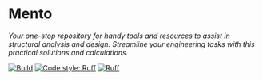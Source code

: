 # Mento
*Your one-stop repository for handy tools and resources to assist in structural analysis and design. Streamline your engineering tasks with this practical solutions and calculations.*

[![Build](https://github.com/mihdicaballero/mento/actions/workflows/CI.yml/badge.svg)](https://github.com/mihdicaballero/mento/actions/workflows/CI.yml)
[![Code style: Ruff](https://img.shields.io/endpoint?url=https://raw.githubusercontent.com/charliermarsh/ruff/main/assets/badge/format.json)](https://github.com/charliermarsh/ruff)
[![Ruff](https://img.shields.io/endpoint?url=https://raw.githubusercontent.com/charliermarsh/ruff/main/assets/badge/v2.json)](https://github.com/charliermarsh/ruff)
